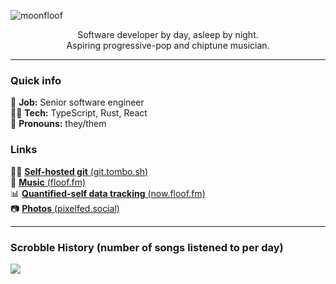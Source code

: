![moonfloof](https://raw.githubusercontent.com/moonfloof/moonfloof/master/banner.jpg)
<div align="center">
Software developer by day, asleep by night.
</div>
<div align="center">
Aspiring progressive-pop and chiptune musician.
</div>

---

### Quick info

🏢 **Job:** Senior software engineer  
👨‍💻 **Tech:** TypeScript, Rust, React  
🧑 **Pronouns:** they/them  

### Links

👨‍💻 [**Self-hosted git** (git.tombo.sh)](https://git.tombo.sh/floof)  
🎵 [**Music** (floof.fm)](https://floof.fm)  
📊 [**Quantified-self data tracking** (now.floof.fm)](https://now.floof.fm)  
📷 [**Photos** (pixelfed.social)](https://pixelfed.social/i/web/profile/2014)  

---

### Scrobble History (number of songs listened to per day)

[![](https://now.floof.fm/music.svg?v=2)](https://now.floof.fm/music)
